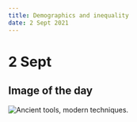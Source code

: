 ```yaml
---
title: Demographics and inequality
date: 2 Sept 2021
---
```


# 2 Sept

## Image of the day

![Ancient tools, modern techniques.]([https://imgs.xkcd.com/comics/modern_tools.png](https://imgs.xkcd.com/comics/modern_tools.png))
